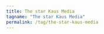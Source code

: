 ```yaml
---
title: The star Kaus Media
tagname: "The star Kaus Media"
permalink: /tag/the-star-kaus-media
---
```

